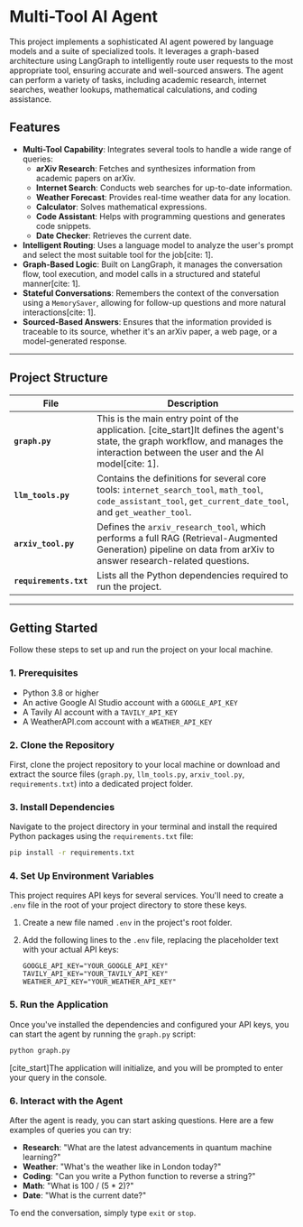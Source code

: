 # Multi-Tool AI Agent

This project implements a sophisticated AI agent powered by language models and a suite of specialized tools. It leverages a graph-based architecture using LangGraph to intelligently route user requests to the most appropriate tool, ensuring accurate and well-sourced answers. The agent can perform a variety of tasks, including academic research, internet searches, weather lookups, mathematical calculations, and coding assistance.

## Features

* **Multi-Tool Capability**: Integrates several tools to handle a wide range of queries:
    * **arXiv Research**: Fetches and synthesizes information from academic papers on arXiv.
    * **Internet Search**: Conducts web searches for up-to-date information.
    * **Weather Forecast**: Provides real-time weather data for any location.
    * **Calculator**: Solves mathematical expressions.
    * **Code Assistant**: Helps with programming questions and generates code snippets.
    * **Date Checker**: Retrieves the current date.
* **Intelligent Routing**: Uses a language model to analyze the user's prompt and select the most suitable tool for the job[cite: 1].
* **Graph-Based Logic**: Built on LangGraph, it manages the conversation flow, tool execution, and model calls in a structured and stateful manner[cite: 1].
* **Stateful Conversations**: Remembers the context of the conversation using a `MemorySaver`, allowing for follow-up questions and more natural interactions[cite: 1].
* **Sourced-Based Answers**: Ensures that the information provided is traceable to its source, whether it's an arXiv paper, a web page, or a model-generated response.

***

## Project Structure


| File | Description |
| --- | --- |
| **`graph.py`** | This is the main entry point of the application. [cite_start]It defines the agent's state, the graph workflow, and manages the interaction between the user and the AI model[cite: 1]. |
| **`llm_tools.py`** | Contains the definitions for several core tools: `internet_search_tool`, `math_tool`, `code_assistant_tool`, `get_current_date_tool`, and `get_weather_tool`. |
| **`arxiv_tool.py`** | Defines the `arxiv_research_tool`, which performs a full RAG (Retrieval-Augmented Generation) pipeline on data from arXiv to answer research-related questions. |
| **`requirements.txt`** | Lists all the Python dependencies required to run the project. |

***

## Getting Started

Follow these steps to set up and run the project on your local machine.

### 1. Prerequisites

* Python 3.8 or higher
* An active Google AI Studio account with a `GOOGLE_API_KEY`
* A Tavily AI account with a `TAVILY_API_KEY`
* A WeatherAPI.com account with a `WEATHER_API_KEY`

### 2. Clone the Repository

First, clone the project repository to your local machine or download and extract the source files (`graph.py`, `llm_tools.py`, `arxiv_tool.py`, `requirements.txt`) into a dedicated project folder.

### 3. Install Dependencies

Navigate to the project directory in your terminal and install the required Python packages using the `requirements.txt` file:

```bash
pip install -r requirements.txt
````

### 4\. Set Up Environment Variables

This project requires API keys for several services. You'll need to create a `.env` file in the root of your project directory to store these keys.

1.  Create a new file named `.env` in the project's root folder.

2.  Add the following lines to the `.env` file, replacing the placeholder text with your actual API keys:

    ```env
    GOOGLE_API_KEY="YOUR_GOOGLE_API_KEY"
    TAVILY_API_KEY="YOUR_TAVILY_API_KEY"
    WEATHER_API_KEY="YOUR_WEATHER_API_KEY"
    ```

### 5\. Run the Application

Once you've installed the dependencies and configured your API keys, you can start the agent by running the `graph.py` script:

```bash
python graph.py
```

[cite\_start]The application will initialize, and you will be prompted to enter your query in the console.

### 6\. Interact with the Agent

After the agent is ready, you can start asking questions. Here are a few examples of queries you can try:

  * **Research**: "What are the latest advancements in quantum machine learning?"
  * **Weather**: "What's the weather like in London today?"
  * **Coding**: "Can you write a Python function to reverse a string?"
  * **Math**: "What is 100 / (5 \* 2)?"
  * **Date**: "What is the current date?"

To end the conversation, simply type `exit` or `stop`.
